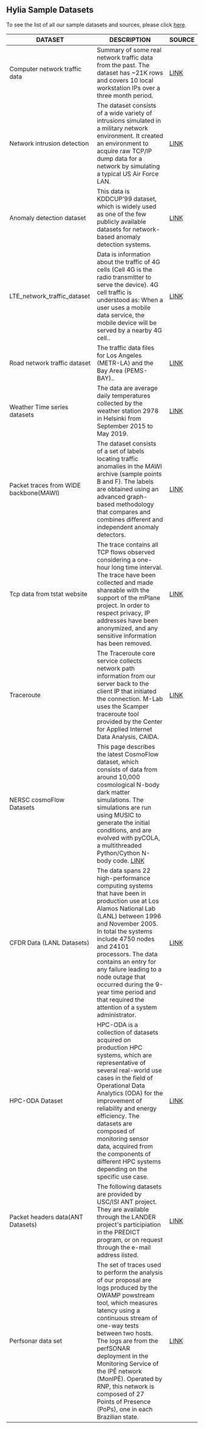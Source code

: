 
## Hylia Sample Datasets

To see the list of all our sample datasets and sources, please click [here](https://docs.google.com/document/d/1iB1rVYDrd5Ko58MWUV0XQgd0zR595nmfhG51M6qSMyM/edit?usp=sharing).



DATASET| DESCRIPTION | SOURCE
--- | --- | ---
Computer network traffic data | Summary of some real network traffic data from the past. The dataset has ~21K rows and covers 10 local workstation IPs over a three month period.  | [LINK](https://www.kaggle.com/crawford/computer-network-traffic)
Network intrusion detection| The dataset consists of a wide variety of intrusions simulated in a military network environment. It created an environment to acquire raw TCP/IP dump data for a network by simulating a typical US Air Force LAN.  | [LINK](https://www.kaggle.com/sampadab17/network-intrusion-detection)
Anomaly detection dataset| This data is KDDCUP’99 dataset, which is widely used as one of the few publicly available datasets for network-based anomaly detection systems.  | [LINK](https://www.kaggle.com/anushonkar/network-anamoly-detection)
LTE_network_traffic_dataset | Data is information about the traffic of 4G cells (Cell 4G is the radio transmitter to serve the device). 4G cell traffic is understood as: When a user uses a mobile data service, the mobile device will be served by a nearby 4G cell..  | [LINK](https://www.kaggle.com/naebolo/predict-traffic-of-lte-network?select=train.csv)
Road network traffic dataset | The traffic data files for Los Angeles (METR-LA) and the Bay Area (PEMS-BAY)..  | [LINK](https://github.com/chnsh/DCRNN_PyTorch/tree/pytorch_scratch/data/sensor_graph)
Weather Time series datasets |The data are average daily temperatures collected by the weather station 2978 in Helsinki from September 2015 to May 2019.|[LINK](https://rp5.ru/Weather_in_Finland)
Packet traces from WIDE backbone(MAWI) |The dataset consists of a set of labels locating traffic anomalies in the MAWI archive (sample points B and F). The labels are obtained using an advanced graph-based methodology that compares and combines different and independent anomaly detectors.|[LINK](http://mawi.wide.ad.jp/mawi/)
Tcp data from tstat website |The trace contains all TCP flows observed considering a one-hour long time interval. The trace have been collected and made shareable with the support of the mPlane project. In order to respect privacy, IP addresses have been anonymized, and any sensitive information has been removed.| [LINK](http://tstat.tlc.polito.it/traces-tcpcomplete.shtml) 
Traceroute  |The  Traceroute core service collects network path information from our server back to the client IP that initiated the connection. M-Lab uses the Scamper traceroute tool provided by the Center for Applied Internet Data Analysis, CAIDA.|[LINK](https://www.measurementlab.net/tests/traceroute/#traceroute-data-in-raw-format)
NERSC cosmoFlow Datasets |This page describes the latest CosmoFlow dataset, which consists of data from around 10,000 cosmological N-body dark matter simulations. The simulations are run using MUSIC to generate the initial conditions, and are evolved with pyCOLA, a multithreaded Python/Cython N-body code. [LINK](https://portal.nersc.gov/project/m3363/)
CFDR Data (LANL Datasets) |The data spans 22 high-performance computing systems that have been in production use at Los Alamos National Lab (LANL) between 1996 and November 2005. In total the systems include 4750 nodes and 24101 processors. The data contains an entry for any failure leading to a node outage that occurred during the 9-year time period and that required the attention of a system administrator. |[LINK](https://www.usenix.org/cfdr-data)
HPC-ODA Dataset |HPC-ODA is a collection of datasets acquired on production HPC systems, which are representative of several real-world use cases in the field of Operational Data Analytics (ODA) for the improvement of reliability and energy efficiency. The datasets are composed of monitoring sensor data, acquired from the components of different HPC systems depending on the specific use case. |[LINK](https://zenodo.org/record/3701440#.YL_xXW6p6Al)
Packet headers data(ANT Datasets) |The following datasets are provided by USC/ISI ANT project. They are available through the LANDER project's participiation in the PREDICT program, or on request through the e-mail address listed.|[LINK](https://ant.isi.edu/datasets/all.html)
Perfsonar data set |The set of traces used to perform the analysis of our proposal are logs produced by the OWAMP powstream tool, which measures latency using a continuous stream of one-way tests between two hosts. The logs are from the perfSONAR deployment in the Monitoring Service of the IPÊ network (MonIPÊ). Operated by RNP, this network is composed of 27 Points of Presence (PoPs), one in each Brazilian state.|[LINK](https://dataverse.harvard.edu/dataset.xhtml?persistentId=doi:10.7910/DVN/MSZVYS)





